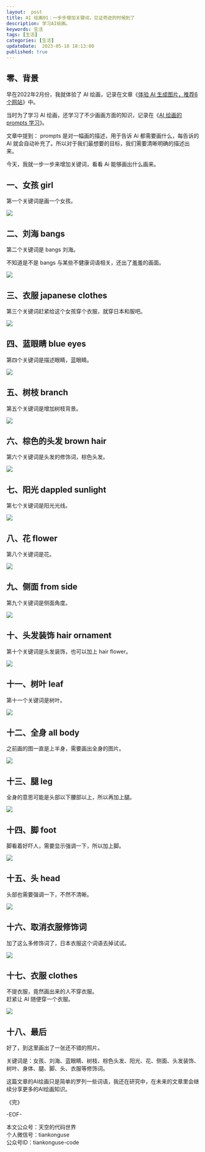 ```yaml
---   
layout:  post  
title: AI 绘画01：一步步增加关键词，见证奇迹的时候到了
description: 学习AI绘画。            
keywords: 生活
tags: [生活]    
categories: [生活]  
updateDate:  2023-05-10 18:13:00  
published: true  
---  
```



## 零、背景  


早在2022年2月份，我就体验了 AI 绘画，记录在文章《[体验 AI 生成图片，推荐6个网站](https://mp.weixin.qq.com/s/uH3dj1GoK6VQe6ixTU9ZGA)》中。  


当时为了学习 AI 绘画，还学习了不少画画方面的知识，记录在《[AI 绘画的 prompts 学习](https://mp.weixin.qq.com/s/nzzV_jxoTgUFi1zQRwDulw)》。  



文章中提到： prompts 是对一幅画的描述，用于告诉 Ai 都需要画什么，每告诉的 AI 就会自动补充了。所以对于我们最想要的目标，我们需要清晰明确的描述出来。  


今天，我就一步一步来增加关键词，看看 Ai 能够画出什么画来。  


## 一、女孩 girl

第一个关键词是画一个女孩。  


![](https://res2023.tiankonguse.com/images/2023/05/10/001.png)



## 二、刘海 bangs

第二个关键词是 bangs 刘海。  


不知道是不是 bangs 与某些不健康词语相关，还出了羞羞的画面。  


![](https://res2023.tiankonguse.com/images/2023/05/10/002.png)



## 三、衣服 japanese clothes

第三个关键词赶紧给这个女孩穿个衣服，就穿日本和服吧。  




![](https://res2023.tiankonguse.com/images/2023/05/10/003.png)


## 四、蓝眼睛 blue eyes  


第四个关键词是描述眼睛，蓝眼睛。  


![](https://res2023.tiankonguse.com/images/2023/05/10/004.png)


## 五、树枝 branch  


第五个关键词是增加树枝背景。  



![](https://res2023.tiankonguse.com/images/2023/05/10/005.png)


## 六、棕色的头发 brown hair  


第六个关键词是头发的修饰词，棕色头发。  


![](https://res2023.tiankonguse.com/images/2023/05/10/006.png)


## 七、阳光 dappled sunlight  

第七个关键词是阳光光线。  


![](https://res2023.tiankonguse.com/images/2023/05/10/007.png)


## 八、花 flower  


第八个关键词是花。  


![](https://res2023.tiankonguse.com/images/2023/05/10/008.png)



## 九、侧面  from side  


第九个关键词是侧面角度。  


![](https://res2023.tiankonguse.com/images/2023/05/10/009.png)



## 十、头发装饰 hair ornament


第十个关键词是头发装饰，也可以加上 hair flower。  


![](https://res2023.tiankonguse.com/images/2023/05/10/010.png)



## 十一、树叶 leaf


第十一个关键词是树叶。  


![](https://res2023.tiankonguse.com/images/2023/05/10/011.png)


## 十二、全身 all body  


之前画的图一直是上半身，需要画出全身的图片。  



![](https://res2023.tiankonguse.com/images/2023/05/10/012.png)


## 十三、腿 leg  


全身的意思可能是头部以下腰部以上，所以再加上腿。  


![](https://res2023.tiankonguse.com/images/2023/05/10/013.png)


## 十四、脚 foot  


脚看着好吓人，需要显示强调一下，所以加上脚。  

![](https://res2023.tiankonguse.com/images/2023/05/10/014.png)


## 十五、头 head


头部也需要强调一下，不然不清晰。  


![](https://res2023.tiankonguse.com/images/2023/05/10/015.png)


## 十六、取消衣服修饰词  


加了这么多修饰词了，日本衣服这个词语去掉试试。  



![](https://res2023.tiankonguse.com/images/2023/05/10/016.png)



## 十七、衣服 clothes


不提衣服，竟然画出来的人不穿衣服。  
赶紧让 AI 随便穿一个衣服。  


![](https://res2023.tiankonguse.com/images/2023/05/10/017.png)


## 十八、最后  


好了，到这里画出了一张还不错的照片。  


关键词是：女孩、刘海、蓝眼睛、树枝、棕色头发、阳光、花、侧面、头发装饰、树叶、身体、腿、脚、头、衣服等修饰词。  


这篇文章的AI绘画只是简单的罗列一些词语，我还在研究中，在未来的文章里会继续分享更多的AI绘画知识。  



《完》  


-EOF-  



本文公众号：天空的代码世界  
个人微信号：tiankonguse  
公众号ID：tiankonguse-code  
  

